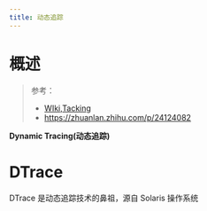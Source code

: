 ```yaml
---
title: 动态追踪
---
```


# 概述

> 参考：
> - [WIki,Tacking](<https://en.wikipedia.org/wiki/Tracing_(software)>)
> - <https://zhuanlan.zhihu.com/p/24124082>

**Dynamic Tracing(动态追踪)**

# DTrace

DTrace 是动态追踪技术的鼻祖，源自 Solaris 操作系统
